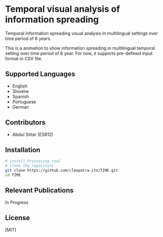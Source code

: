 # Temporal visual analysis of information spreading 
Temporal information spreading visual analysis in multilingual settings over time period of 6 years.

This is a animation to show information spreading in multilingual temporal setting over time period of 6 year. For now, it supports pre-defined input format in CSV  file. 


## Supported Languages
- English 
- Slovene 
- Spanish 
- Portuguese 
- German 


## Contributors
- Abdul Sittar (ESR12)

## Installation
``` bash
# install Processing tool 
# clone the repository
git clone https://github.com/cleopatra-itn/TIME.git
cd TIME


```
## Relevant Publications
In Progress

## License
[MIT]
